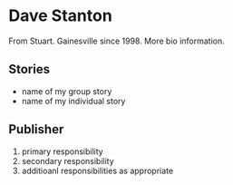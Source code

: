 # Dave Stanton

From Stuart. Gainesville since 1998. More bio information.

## Stories

* name of my group story
* name of my individual story

## Publisher

1. primary responsibility
2. secondary responsibility
3. additioanl responsibilities as appropriate
